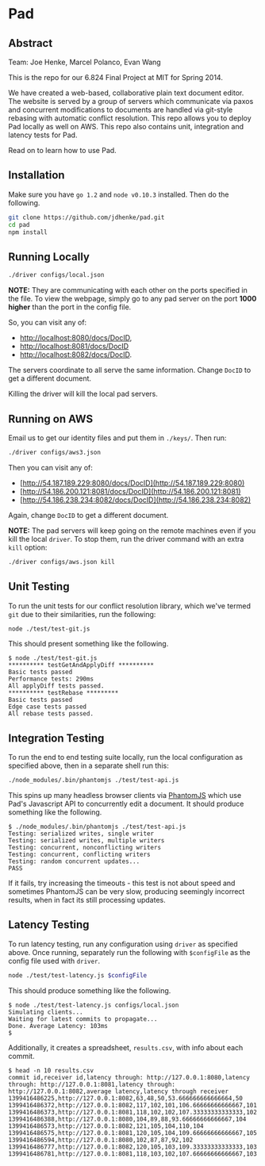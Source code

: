 Pad
===

## Abstract

Team: Joe Henke, Marcel Polanco, Evan Wang

This is the repo for our 6.824 Final Project at MIT for Spring 2014.

We have created a web-based, collaborative plain text document editor.
The website is served by a group of servers which communicate via paxos and concurrent modifications to documents are handled via git-style rebasing with automatic conflict resolution. This repo allows you to deploy Pad locally as well on AWS. This repo also contains unit, integration and latency tests for Pad.

Read on to learn how to use Pad.

## Installation

Make sure you have `go 1.2` and `node v0.10.3` installed. Then do the following.

```bash
git clone https://github.com/jdhenke/pad.git
cd pad
npm install
```

## Running Locally

```bash
./driver configs/local.json
```

**NOTE:** They are communicating with each other on the ports specified in the file.
To view the webpage, simply go to any pad server on the port **1000 higher** than the port in the config file.

So, you can visit any of:

* [http://localhost:8080/docs/DocID](http://localhost:8080/docs/DocID),
* [http://localhost:8081/docs/DocID](http://localhost:8081/docs/DocID)
* [http://localhost:8082/docs/DocID](http://localhost:8082/docs/DocID).

The servers coordinate to all serve the same information. Change `DocID` to get a different document.

Killing the driver will kill the local pad servers.

## Running on AWS

Email us to get our identity files and put them in `./keys/`. Then run:

```bash
./driver configs/aws3.json
```

Then you can visit any of:

* [http://54.187.189.229:8080/docs/DocID](http://54.187.189.229:8080)
* [http://54.186.200.121:8081/docs/DocID](http://54.186.200.121:8081)
* [http://54.186.238.234:8082/docs/DocID](http://54.186.238.234:8082)

Again, change `DocID` to get a different document.

**NOTE:** The pad servers will keep going on the remote machines even if you kill the local `driver`.
To stop them, run the driver command with an extra `kill` option:

```bash
./driver configs/aws.json kill
```

## Unit Testing

To run the unit tests for our conflict resolution library, which we've termed `git` due to their similarities, run the following:

```bash
node ./test/test-git.js
```

This should present something like the following.

    $ node ./test/test-git.js
    ********** testGetAndApplyDiff **********
    Basic tests passed
    Performance tests: 290ms
    All applyDiff tests passed.
    ********** testRebase *********
    Basic tests passed
    Edge case tests passed
    All rebase tests passed.

## Integration Testing

To run the end to end testing suite locally, run the local configuration as specified above, then in a separate shell run this:

```bash
./node_modules/.bin/phantomjs ./test/test-api.js
```

This spins up many headless browser clients via [PhantomJS](http://phantomjs.org/) which use Pad's Javascript API to concurrently edit a document.
It should produce something like the following.

    $ ./node_modules/.bin/phantomjs ./test/test-api.js
    Testing: serialized writes, single writer
    Testing: serialized writes, multiple writers
    Testing: concurrent, nonconflicting writers
    Testing: concurrent, conflicting writers
    Testing: random concurrent updates...
    PASS

If it fails, try increasing the timeouts - this test is not about speed and sometimes PhantomJS can be very slow, producing seemingly incorrect results, when in fact its still processing updates.

## Latency Testing

To run latency testing, run any configuration using `driver` as specified above. Once running, separately run the following with `$configFile` as the config file used with `driver`.

```bash
node ./test/test-latency.js $configFile
```

This should produce something like the following.

    $ node ./test/test-latency.js configs/local.json
    Simulating clients...
    Waiting for latest commits to propagate...
    Done. Average Latency: 103ms
    $

Additionally, it creates a spreadsheet, `results.csv`, with info about each commit.


    $ head -n 10 results.csv
    commit id,receiver id,latency through: http://127.0.0.1:8080,latency through: http://127.0.0.1:8081,latency through: http://127.0.0.1:8082,average latency,latency through receiver
    1399416486225,http://127.0.0.1:8082,63,48,50,53.666666666666664,50
    1399416486372,http://127.0.0.1:8082,117,102,101,106.66666666666667,101
    1399416486373,http://127.0.0.1:8081,118,102,102,107.33333333333333,102
    1399416486388,http://127.0.0.1:8080,104,89,88,93.66666666666667,104
    1399416486573,http://127.0.0.1:8082,121,105,104,110,104
    1399416486575,http://127.0.0.1:8081,120,105,104,109.66666666666667,105
    1399416486594,http://127.0.0.1:8080,102,87,87,92,102
    1399416486777,http://127.0.0.1:8082,120,105,103,109.33333333333333,103
    1399416486781,http://127.0.0.1:8081,118,103,102,107.66666666666667,103
